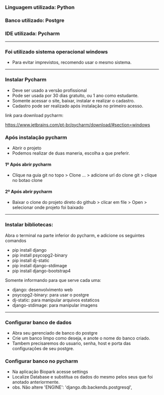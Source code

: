 ### Linguagem utilizada: Python
### Banco utilizado: Postgre
### IDE utilizada: Pycharm

<hr>

### Foi utilizado sistema operacional windows

- Para evitar imprevistos, recomendo usar o mesmo sistema.

<hr>

### Instalar Pycharm
- Deve ser usado a versão profissional
- Pode ser usada por 30 dias gratuito, ou 1 ano como estudante.
- Somente acessar o site, baixar, instalar e realizar o cadastro.
- Cadastro pode ser realizado após instalação no primeiro acesso.

link para download pycharm:

https://www.jetbrains.com/pt-br/pycharm/download/#section=windows

### Após instalação pycharm

- Abrir o projeto
- Podemos realizar de duas maneria, escolha a que preferir.

#### 1º Após abrir pycharm
- Clique na guia git no topo > Clone ... > adicione url do clone git > clique no botao clone

#### 2º Após abrir pycharm

- Baixar o clone do projeto direto do github > clicar em file > Open > selecionar onde projeto foi baixado

<hr>

### Instalar bibliotecas:

Abra o terminal na parte inferior do pycharm, e adicione os seguintes comandos

- pip install django
- pip install psycopg2-binary
- pip install dj-static
- pip install django-stdimage
- pip install django-bootstrap4

Somente informando para que serve cada uma:

- django: desenvolvimento web
- psycopg2-binary: para usar o postgre
- dj-static: para manipular arquivos estaticos
- django-stdimage: para manipular imagens

<hr>

### Configurar banco de dados
- Abra seu gerenciado de banco do postgre
- Crie um banco limpo como deseja, e anote o nome do banco criado. 
- Tambem precisaremos do usuario, senha, host e porta das configurações de seu postgre.

### Configurar banco no pycharm
- Na aplicação Biopark acesse settings
- Localize Database e substitua os dados do mesmo pelos seus que foi anotado anteriormente.
- obs. Não altere 'ENGINE': 'django.db.backends.postgresql',


